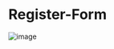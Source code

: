 # Register-Form
![image](https://user-images.githubusercontent.com/103197154/163683771-1a19f365-fb74-4d77-9441-38b7a8163806.png)
